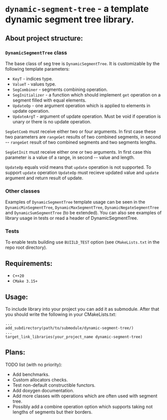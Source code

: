 # `dynamic-segment-tree` - a template dynamic segment tree library.

## About project structure:

### `DynamicSegmentTree` class

The base class of seg tree is `DynamicSegmentTree`. It is customizable 
by the following template parameters:

- `KeyT`  - indices type.
- `ValueT` - values type.
- `SegCombiner` - segments combining operation.
- `SegInitializer` - a function which should implement `get` operation on
a segment filled with equal elements.
- `UpdateOp` - one argument operation which is applied to elements in update operation.
- `UpdateArgT` - argument of update operation. Must be void if operation
is unary or there is no update operation. 

`SegGetComb` must receive either two or four arguments. In first case these two parameters
are `rangeGet` results of two combined segments, in second -- `rangeGet` result of two
combined segments and two segments lengths.

`SegGetInit` must receive either one or two arguments. In first case this parameter
is a value of a range, in second -- value and length.

`UpdateOp` equals void means that `update` operation is not supported. To support `update` operation
`UpdateOp` must recieve updated value and `update` argument and return result of update.

### Other classes

Examples of `DynamicSegmentTree` template usage can be seen in the
`DynamicMinSegmentTree`, `DynamicMaxSegmentTree`, `DynamicNegateSegmentTree`
and `DynamicSumSegmentTree` (to be extended).
You can also see examples of library usage in tests or read a header of 
DynamicSegmentTree.

### Tests

To enable tests building use `BUIILD_TEST` option (see `CMakeLists.txt` in the
repo root directory). 

## Requirements:

- `C++20`
- `CMake 3.15+`

## Usage:

To include library into your project you 
can add it as submodule. After that you should write the following in 
your CMakeLists.txt:

    ...
    add_subdirectory(path/to/submodule/dynamic-segment-tree/)
    ...
    target_link_libraries(your_project_name dynamic-segment-tree)

## Plans:

TODO list (with no priority):

- Add benchmarks.
- Custom allocators checks.
- Test non-default constructible functors.
- Add doxygen documentation.
- Add more classes with operations which are often used with segment tree.
- Possibly add a combine operation option which supports taking not lengths of segments but their borders.
